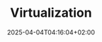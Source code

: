 ---
weight: 999
title: "Virtualization"
description: "[KVMandQemu](./virtualization/kvmandqemu) • [XenServer](./virtualization/xenserver) • [XenSource](./virtualization/xensource)"
icon: "host"
date: "2025-04-04T04:16:04+02:00"
lastmod: "2025-04-04T04:16:04+02:00"
toc: true
---